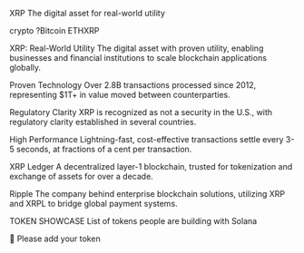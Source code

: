 XRP
The digital asset for real-world utility

crypto ?Bitcoin ETHXRP 

XRP: Real-World Utility
The digital asset with proven utility, enabling businesses and financial institutions to scale blockchain applications globally.

Proven Technology
Over 2.8B transactions processed since 2012, representing $1T+ in value moved between counterparties.

Regulatory Clarity
XRP is recognized as not a security in the U.S., with regulatory clarity established in several countries.

High Performance
Lightning-fast, cost-effective transactions settle every 3-5 seconds, at fractions of a cent per transaction.

XRP Ledger
A decentralized layer-1 blockchain, trusted for tokenization and exchange of assets for over a decade.

Ripple
The company behind enterprise blockchain solutions, utilizing XRP and XRPL to bridge global payment systems.

TOKEN SHOWCASE
List of tokens people are building with Solana

🙏 Please add your token
